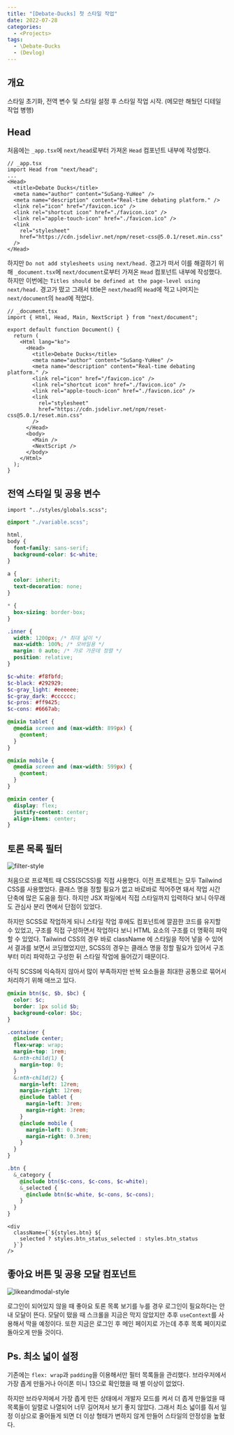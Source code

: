 ```yaml
---
title: "[Debate-Ducks] 첫 스타일 작업"
date: 2022-07-28
categories:
  - <Projects>
tags:
  - \Debate-Ducks
  - (Devlog)
---
```


## 개요

스타일 초기화, 전역 변수 및 스타일 설정 후 스타일 작업 시작. (메모만 해뒀던 디테일 작업 병행)

## Head

처음에는 `_app.tsx`에 `next/head`로부터 가져온 `Head` 컴포넌트 내부에 작성했다.

```tsx
// _app.tsx
import Head from "next/head";
...
<Head>
  <title>Debate Ducks</title>
  <meta name="author" content="SuSang-YuHee" />
  <meta name="description" content="Real-time debating platform." />
  <link rel="icon" href="/favicon.ico" />
  <link rel="shortcut icon" href="./favicon.ico" />
  <link rel="apple-touch-icon" href="./favicon.ico" />
  <link
    rel="stylesheet"
    href="https://cdn.jsdelivr.net/npm/reset-css@5.0.1/reset.min.css"
  />
</Head>
```

하지만 `Do not add stylesheets using next/head.` 경고가 떠서 이를 해결하기 위해 `_document.tsx`에 `next/document`로부터 가져온 `Head` 컴포넌트 내부에 작성했다. 하지만 이번에는 `Titles should be defined at the page-level using next/head.` 경고가 떴고 그래서 title은 `next/head`의 `Head`에 적고 나머지는 `next/document`의 `head`에 적었다.

```tsx
// _document.tsx
import { Html, Head, Main, NextScript } from "next/document";

export default function Document() {
  return (
    <Html lang="ko">
      <Head>
        <title>Debate Ducks</title>
        <meta name="author" content="SuSang-YuHee" />
        <meta name="description" content="Real-time debating platform." />
        <link rel="icon" href="/favicon.ico" />
        <link rel="shortcut icon" href="./favicon.ico" />
        <link rel="apple-touch-icon" href="./favicon.ico" />
        <link
          rel="stylesheet"
          href="https://cdn.jsdelivr.net/npm/reset-css@5.0.1/reset.min.css"
        />
      </Head>
      <body>
        <Main />
        <NextScript />
      </body>
    </Html>
  );
}
```

## 전역 스타일 및 공용 변수

```tsx
import "../styles/globals.scss";
```

```scss
@import "./variable.scss";

html,
body {
  font-family: sans-serif;
  background-color: $c-white;
}

a {
  color: inherit;
  text-decoration: none;
}

* {
  box-sizing: border-box;
}

.inner {
  width: 1200px; /* 최대 넓이 */
  max-width: 100%; /* 모바일용 */
  margin: 0 auto; /* 가로 가운데 정렬 */
  position: relative;
}
```

```scss
$c-white: #f8fbfd;
$c-black: #292929;
$c-gray_light: #eeeeee;
$c-gray_dark: #cccccc;
$c-pros: #ff9425;
$c-cons: #6667ab;

@mixin tablet {
  @media screen and (max-width: 899px) {
    @content;
  }
}

@mixin mobile {
  @media screen and (max-width: 599px) {
    @content;
  }
}

@mixin center {
  display: flex;
  justify-content: center;
  align-items: center;
}
```

## 토론 목록 필터

![filter-style](https://user-images.githubusercontent.com/84524514/181514805-a4272a3c-fc12-4eda-a785-91882f2b046e.gif)

처음으로 프로젝트 때 CSS(SCSS)를 직접 사용했다. 이전 프로젝트는 모두 Tailwind CSS를 사용했었다. 클래스 명을 정할 필요가 없고 바로바로 적어주면 돼서 작업 시간 단축에 많은 도움을 줬다. 하지만 JSX 파일에서 직접 스타일까지 입력하다 보니 아무래도 관심사 분리 면에서 단점이 있었다.

하지만 SCSS로 작업하게 되니 스타일 작업 후에도 컴포넌트에 깔끔한 코드를 유지할 수 있었고, 구조를 직접 구성하면서 작업하다 보니 HTML 요소의 구조를 더 명확히 파악할 수 있었다. Tailwind CSS의 경우 바로 className 에 스타일을 적어 넣을 수 있어서 결과를 보면서 코딩했었지만, SCSS의 경우는 클래스 명을 정할 필요가 있어서 구조부터 미리 파악하고 구성한 뒤 스타일 작업에 들어갔기 때문이다.

아직 SCSS에 익숙하지 않아서 많이 부족하지만 반복 요소들을 최대한 공통으로 묶어서 처리하기 위해 애쓰고 있다.

```scss
@mixin btn($c, $b, $bc) {
  color: $c;
  border: 1px solid $b;
  background-color: $bc;
}

.container {
  @include center;
  flex-wrap: wrap;
  margin-top: 1rem;
  &:nth-child(1) {
    margin-top: 0;
  }
  &:nth-child(2) {
    margin-left: 12rem;
    margin-right: 12rem;
    @include tablet {
      margin-left: 3rem;
      margin-right: 3rem;
    }
    @include mobile {
      margin-left: 0.3rem;
      margin-right: 0.3rem;
    }
  }
}

.btn {
  &_category {
    @include btn($c-cons, $c-cons, $c-white);
    &_selected {
      @include btn($c-white, $c-cons, $c-cons);
    }
  }
}
```

```tsx
<div
  className={`${styles.btn} ${
    selected ? styles.btn_status_selected : styles.btn_status
  }`}
/>
```

## 좋아요 버튼 및 공용 모달 컴포넌트

![likeandmodal-style](https://user-images.githubusercontent.com/84524514/181606979-d1d371ff-2a84-47b7-a8db-cd3b089a664f.gif)

로그인이 되어있지 않을 때 좋아요 토론 목록 보기를 누를 경우 로그인이 필요하다는 안내 모달이 뜬다. 모달이 떴을 때 스크롤을 지금은 막지 않았지만 추후 `useContext`를 사용해서 막을 예정이다. 또한 지금은 로그인 후 메인 페이지로 가는데 추후 목록 페이지로 돌아오게 만들 것이다.

## Ps. 최소 넓이 설정

기존에는 `flex: wrap`과 `padding`을 이용해서만 필터 목록들을 관리했다. 브라우저에서 가장 좁게 만들거나 아이폰 미니 13으로 확인했을 때 별 이상이 없었다.

하지만 브라우저에서 가장 좁게 만든 상태에서 개발자 모드를 켜서 더 좁게 만들었을 때 목록들이 일렬로 나열되어 너무 길어져서 보기 좋지 않았다. 그래서 최소 넓이를 줘서 일정 이상으로 줄어들게 되면 더 이상 형태가 변하지 않게 만들어 스타일의 안정성을 높혔다.
